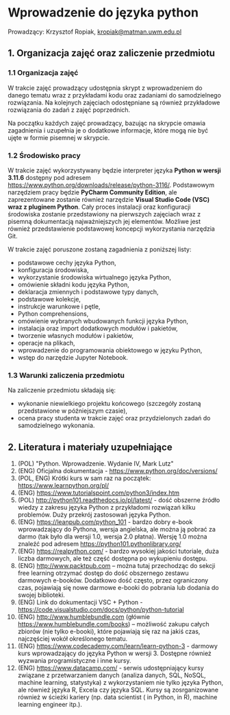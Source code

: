 # Wprowadzenie do języka python

Prowadzący: Krzysztof Ropiak, kropiak@matman.uwm.edu.pl

## **1. Organizacja zajęć oraz zaliczenie przedmiotu**

### **1.1 Organizacja zajęć**

W trakcie zajęć prowadzący udostępnia skrypt z wprowadzeniem do danego tematu wraz z przykładami kodu oraz zadaniami do samodzielnego rozwiązania. Na kolejnych zajęciach odostępniane są również przykładowe rozwiązania do zadań z zajęć poprzednich.

Na początku każdych zajęć prowadzący, bazując na skrypcie omawia zagadnienia i uzupełnia je o dodatkowe informacje, które mogą nie być ujęte w formie pisemnej w skrypcie.

### **1.2 Środowisko pracy**

W trakcie zajęć wykorzystywany będzie interpreter języka **Python w wersji 3.11.6** dostępny pod adresem https://www.python.org/downloads/release/python-3116/. Podstawowym narzędziem pracy będzie **PyCharm Community Edition**, ale zaprezentowane zostanie również narzędzie **Visual Studio Code (VSC) wraz z pluginem Python**. Cały proces instalacji oraz konfiguracji środowiska zostanie przedstawiony na pierwszych zajęciach wraz z pisemną dokumentacją najważniejszych jej elementów. Możliwe jest również przedstawienie podstawowej koncepcji wykorzystania narzędzia Git.

W trakcie zajęć poruszone zostaną zagadnienia z poniższej listy:

* podstawowe cechy języka Python,
* konfiguracja środowiska,
* wykorzystanie środowiska wirtualnego języka Python,
* omówienie składni kodu języka Python,
* deklaracja zmiennych i podstawowe typy danych,
* podstawowe kolekcje, 
* instrukcje warunkowe i pętle,
* Python comprehensions,
* omówienie wybranych wbudowanych funkcji języka Python,
* instalacja oraz import dodatkowych modułów i pakietów,
* tworzenie własnych modułów i pakietów,
* operacje na plikach,
* wprowadzenie do programowania obiektowego w języku Python,
* wstęp do narzędzie Jupyter Notebook.

### **1.3 Warunki zaliczenia przedmiotu**

Na zaliczenie przedmiotu składają się:
* wykonanie niewielkiego projektu końcowego (szczegóły zostaną przedstawione w późniejszym czasie),
* ocena pracy studenta w trakcie zajęć oraz przydzielonych zadań do samodzielnego wykonania.

## **2. Literatura i materiały uzupełniające**

1. (POL) "Python. Wprowadzenie. Wydanie IV, Mark Lutz"
2. (ENG) Oficjalna dokumentacja - https://www.python.org/doc/versions/
3. (POL, ENG) Krótki kurs w sam raz na początek: https://www.learnpython.org/pl/
4. (ENG) https://www.tutorialspoint.com/python3/index.htm 
5. (POL) http://python101.readthedocs.io/pl/latest/ - dość obszerne źródło wiedzy z zakresu języka Python z przykładomi rozwiązań kilku problemów. Duży przekrój zastosowań języka Python.
7. (ENG) https://leanpub.com/python_101 - bardzo dobry e-book wprowadzający do Pythona, wersja angielska, ale można ją pobrać za darmo (tak było dla wersji 1.0, wersja 2.0 płatna). Wersję 1.0 można znaleźć pod adresem https://python101.pythonlibrary.org/
8. (ENG) https://realpython.com/ - bardzo wysokiej jakości tutoriale, duża liczba darmowych, ale też część dostępna po wykupieniu dostępu.
8. (ENG) http://www.packtpub.com – można tutaj przechodząc do sekcji free learning otrzymać dostęp do dość obszernego zestawu darmowych e-booków. Dodatkowo dość często, przez ograniczony czas, pojawiają się nowe darmowe e-booki do pobrania lub dodania do  swojej biblioteki.
9. (ENG) Link do dokumentacji VSC + Python - https://code.visualstudio.com/docs/python/python-tutorial
10. (ENG) http://www.humblebundle.com (głównie https://www.humblebundle.com/books) – możliwość zakupu całych zbiorów (nie tylko e-booki), które pojawiają się raz na jakiś czas, najczęściej wokół określonego tematu.
11. (ENG) https://www.codecademy.com/learn/learn-python-3 - darmowy kurs wprowadzający do języka Python w wersji 3. Dostępne również wyzwania programistyczne i inne kursy.
12. (ENG) https://www.datacamp.com/ - serwis udostępniający kursy związane z przetwarzaniem danych (analiza danych, SQL, NoSQL, machine learning, statystyka) z wykorzystaniem nie tylko języka Python, ale również języka R, Excela czy języka SQL. Kursy są zosrganizowane również w ścieżki kariery (np. data scientist ( in Python, in R), machine learning engineer itp.).
